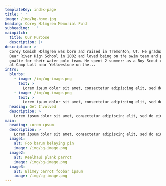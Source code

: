 ```yaml
---
templateKey: index-page
title: ' '
image: /img/bg-home.jpg
heading: Corey Holmgren Memorial Fund
subheading: ' '
mainpitch:
  title: Our Purpose
  description: |+
description: >-
  Corey Comish Holmgren was born and raised in Tremonton, UT. He graduated from
  Bear River High School in 2002 and loved being on the swim team and playing
  goalie for their water polo team. He spent 2 summers as a Boy Scout counselor
  at Camp Loll near Yellowstone on the...
intro:
  blurbs:
    - image: /img/og-image.png
      text: >
        Lorem ipsum dolor sit amet, consectetur adipiscing elit, sed do eiusmod tempor incididunt ut labore et dolore magna aliqua. Ut enim ad minim veniam, quis nostrud exercitation ullamco laboris nisi ut aliquip ex ea commodo consequat. Duis aute irure dolor in reprehenderit in voluptate velit esse cillum dolore eu fugiat nulla pariatur. Excepteur sint occaecat cupidatat non proident, sunt in culpa qui officia deserunt mollit anim id est laborum.
    - image: /img/og-image.png
      text: >
        Lorem ipsum dolor sit amet, consectetur adipiscing elit, sed do eiusmod tempor incididunt ut labore et dolore magna aliqua. Ut enim ad minim veniam, quis nostrud exercitation ullamco laboris nisi ut aliquip ex ea commodo consequat. Duis aute irure dolor in reprehenderit in voluptate velit esse cillum dolore eu fugiat nulla pariatur. Excepteur sint occaecat cupidatat non proident, sunt in culpa qui officia deserunt mollit anim id est laborum.
  heading: Get Involved
  description: >
    Lorem ipsum dolor sit amet, consectetur adipiscing elit, sed do eiusmod tempor incididunt ut labore et dolore magna aliqua. Ut enim ad minim veniam, quis nostrud exercitation ullamco laboris nisi ut aliquip ex ea commodo consequat. Duis aute irure dolor in reprehenderit in voluptate velit esse cillum dolore eu fugiat nulla pariatur. Excepteur sint occaecat cupidatat non proident, sunt in culpa qui officia deserunt mollit anim id est laborum.
main:
  heading: Lorem Ipsum
  description: >
    Lorem ipsum dolor sit amet, consectetur adipiscing elit, sed do eiusmod tempor incididunt ut labore et dolore magna aliqua. Ut enim ad minim veniam, quis nostrud exercitation ullamco laboris nisi ut aliquip ex ea commodo consequat. Duis aute irure dolor in reprehenderit in voluptate velit esse cillum dolore eu fugiat nulla pariatur. Excepteur sint occaecat cupidatat non proident, sunt in culpa qui officia deserunt mollit anim id est laborum.
  image1:
    alt: Foo barum belaying pin
    image: /img/og-image.png
  image2:
    alt: Keelhaul plank parrot
    image: /img/og-image.png
  image3:
    alt: Blimey parrot foobar ipsum
    image: /img/og-image.png
---
```


